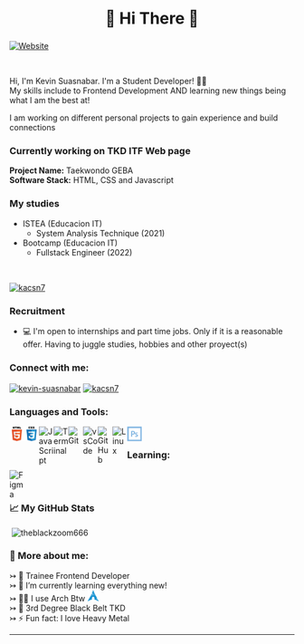 <h1 align="center">👋 Hi There 🤠</h1>

###

[![Website](https://user-images.githubusercontent.com/74331400/161770871-5b1129ca-a4ed-491f-810a-98df2ad65714.png)][website]

<br>

Hi, I'm Kevin Suasnabar. I'm a Student Developer! 👨‍💻 <br>
My skills include to Frontend Development AND learning new things being what I am the best at!

I am working on different personal projects to gain experience and build connections

### Currently working on TKD ITF Web page<br>
**Project Name:** Taekwondo GEBA<br>
**Software Stack:** HTML, CSS and Javascript<br>

### My studies
- ISTEA (Educacion IT)
  - System Analysis Technique (2021) <br />
- Bootcamp (Educacion IT)
  - Fullstack Engineer (2022)

<br>

<p align="left"> <a href="https://twitter.com/kacsn7" target="blank"><img src="https://img.shields.io/twitter/follow/kacsn7?logo=twitter&style=for-the-badge" alt="kacsn7" /></a> </p>

### Recruitment
- 💻 I'm open to internships and part time jobs. Only if it is a reasonable offer. Having to juggle studies, hobbies and other proyect(s)

<h3 align="left">Connect with me:</h3>
<p align="left">
<a href="https://linkedin.com/in/kevin-suasnabar" target="blank"><img align="center" src="https://raw.githubusercontent.com/rahuldkjain/github-profile-readme-generator/master/src/images/icons/Social/linked-in-alt.svg" alt="kevin-suasnabar" height="30" width="40" /></a>
<a href="https://instagram.com/kacsn7" target="blank"><img align="center" src="https://raw.githubusercontent.com/rahuldkjain/github-profile-readme-generator/master/src/images/icons/Social/instagram.svg" alt="kacsn7" height="30" width="40" /></a>
</p>

<h3 align="left">Languages and Tools:</h3>

<img align="left" alt="HTML5" width="26px" src="https://raw.githubusercontent.com/devicons/devicon/master/icons/html5/html5-original-wordmark.svg" />
<img align="left" alt="CSS3" width="26px" src="https://raw.githubusercontent.com/devicons/devicon/master/icons/css3/css3-original-wordmark.svg" />
<img align="left" alt="JavaScript" width="26px" src="https://user-images.githubusercontent.com/74331400/123281409-0cf3d000-d4e0-11eb-8a48-13a4afb507d0.png" />
<img align="left" alt="Terminal" width="26px" src="https://user-images.githubusercontent.com/74331400/123281417-0e24fd00-d4e0-11eb-8298-78dd2cbfd301.png" />
<img align="left" alt="Git" width="26px" src="https://www.vectorlogo.zone/logos/git-scm/git-scm-icon.svg" />
<img align="left" alt="vsCode" width="26px" src="https://user-images.githubusercontent.com/74331400/145874101-e009d268-35ae-44a5-923d-ed8971ee555e.png" />
<img align="left" alt="GitHub" width="26px" src="https://user-images.githubusercontent.com/74331400/123281405-0c5b3980-d4e0-11eb-9621-37f4522e3299.png" />
<img align="left" alt="Linux" width="26px" src="https://user-images.githubusercontent.com/74331400/123281412-0d8c6680-d4e0-11eb-9754-64805bd75cb3.png" />
<img align="left" alt="Photoshop" width="26px" src="https://raw.githubusercontent.com/devicons/devicon/master/icons/photoshop/photoshop-line.svg" />

<br />

<h3 align="left">Learning:</h3>
<img align="left" alt="Figma" width="26px" src="https://www.vectorlogo.zone/logos/figma/figma-icon.svg" />

<br>
<br>

### 📈 My GitHub Stats
<p>&nbsp;<img align="center" src="https://github-readme-stats.vercel.app/api?username=theblackzoom666&show_icons=true&locale=en" alt="theblackzoom666" /></p>


### 🥋 More about me:
↣ 🔰 Trainee Frontend Developer <br>
↣ 🌱 I’m currently learning everything new! <br>
↣ 👨‍💻 I use Arch Btw <img height="20" src="https://raw.githubusercontent.com/JotaRandom/archlinux-artwork/master/icons/archlinux-icon-crystal-32.svg"> <br>
↣ 🥋 3rd Degree Black Belt TKD <br>
↣ ⚡ Fun fact: I love Heavy Metal

---

[website]: https://tkdgeba.wixsite.com/tkditfgeba
[linkedin]: https://www.linkedin.com/in/kevin-suasnabar/
[instagram]: https://www.instagram.com/kacsn7/
